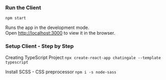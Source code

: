 ### Run the Client

`npm start`

Runs the app in the development mode.\
Open [http://localhost:3000](http://localhost:3000) to view it in the browser.

### Setup Client - Step by Step

Creating TypeScript Project
`npx create-react-app chatingale --template typescript`

Install SCSS - CSS preprocessor
`npm i -s node-sass`
